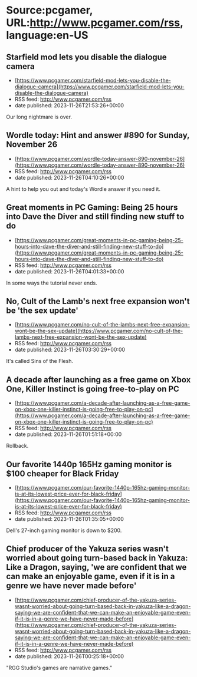 # Source:pcgamer, URL:http://www.pcgamer.com/rss, language:en-US

## Starfield mod lets you disable the dialogue camera
 - [https://www.pcgamer.com/starfield-mod-lets-you-disable-the-dialogue-camera](https://www.pcgamer.com/starfield-mod-lets-you-disable-the-dialogue-camera)
 - RSS feed: http://www.pcgamer.com/rss
 - date published: 2023-11-26T21:53:26+00:00

Our long nightmare is over.

## Wordle today: Hint and answer #890 for Sunday, November 26
 - [https://www.pcgamer.com/wordle-today-answer-890-november-26](https://www.pcgamer.com/wordle-today-answer-890-november-26)
 - RSS feed: http://www.pcgamer.com/rss
 - date published: 2023-11-26T04:10:26+00:00

A hint to help you out and today's Wordle answer if you need it.

## Great moments in PC Gaming: Being 25 hours into Dave the Diver and still finding new stuff to do
 - [https://www.pcgamer.com/great-moments-in-pc-gaming-being-25-hours-into-dave-the-diver-and-still-finding-new-stuff-to-do](https://www.pcgamer.com/great-moments-in-pc-gaming-being-25-hours-into-dave-the-diver-and-still-finding-new-stuff-to-do)
 - RSS feed: http://www.pcgamer.com/rss
 - date published: 2023-11-26T04:01:33+00:00

In some ways the tutorial never ends.

## No, Cult of the Lamb's next free expansion won't be 'the sex update'
 - [https://www.pcgamer.com/no-cult-of-the-lambs-next-free-expansion-wont-be-the-sex-update](https://www.pcgamer.com/no-cult-of-the-lambs-next-free-expansion-wont-be-the-sex-update)
 - RSS feed: http://www.pcgamer.com/rss
 - date published: 2023-11-26T03:30:29+00:00

It's called Sins of the Flesh.

## A decade after launching as a free game on Xbox One, Killer Instinct is going free-to-play on PC
 - [https://www.pcgamer.com/a-decade-after-launching-as-a-free-game-on-xbox-one-killer-instinct-is-going-free-to-play-on-pc](https://www.pcgamer.com/a-decade-after-launching-as-a-free-game-on-xbox-one-killer-instinct-is-going-free-to-play-on-pc)
 - RSS feed: http://www.pcgamer.com/rss
 - date published: 2023-11-26T01:51:18+00:00

Rollback.

## Our favorite 1440p 165Hz gaming monitor is $100 cheaper for Black Friday
 - [https://www.pcgamer.com/our-favorite-1440p-165hz-gaming-monitor-is-at-its-lowest-price-ever-for-black-friday](https://www.pcgamer.com/our-favorite-1440p-165hz-gaming-monitor-is-at-its-lowest-price-ever-for-black-friday)
 - RSS feed: http://www.pcgamer.com/rss
 - date published: 2023-11-26T01:35:05+00:00

Dell's 27-inch gaming monitor is down to $200.

## Chief producer of the Yakuza series wasn't worried about going turn-based back in Yakuza: Like a Dragon, saying, 'we are confident that we can make an enjoyable game, even if it is in a genre we have never made before'
 - [https://www.pcgamer.com/chief-producer-of-the-yakuza-series-wasnt-worried-about-going-turn-based-back-in-yakuza-like-a-dragon-saying-we-are-confident-that-we-can-make-an-enjoyable-game-even-if-it-is-in-a-genre-we-have-never-made-before](https://www.pcgamer.com/chief-producer-of-the-yakuza-series-wasnt-worried-about-going-turn-based-back-in-yakuza-like-a-dragon-saying-we-are-confident-that-we-can-make-an-enjoyable-game-even-if-it-is-in-a-genre-we-have-never-made-before)
 - RSS feed: http://www.pcgamer.com/rss
 - date published: 2023-11-26T00:25:18+00:00

"RGG Studio's games are narrative games."

